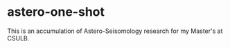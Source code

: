 # astero-one-shot
This is an accumulation of Astero-Seisomology research for my Master's at CSULB. 
